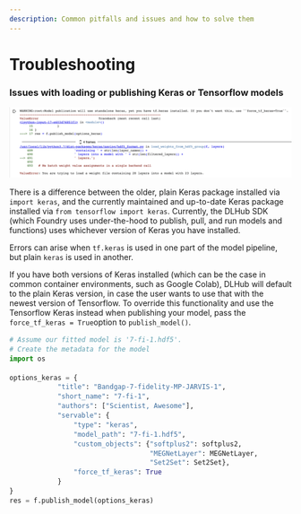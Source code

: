 ```yaml
---
description: Common pitfalls and issues and how to solve them
---
```


# Troubleshooting

### Issues with loading or publishing Keras or Tensorflow models

![A common error that arises when there is a Keras or Tensorflow version mismatch](../.gitbook/assets/screen-shot-2021-07-15-at-10.05.40-am.png)

There is a difference between the older, plain Keras package installed via `import keras`, and the currently maintained and up-to-date Keras package installed via `from tensorflow import keras`. Currently, the DLHub SDK \(which Foundry uses under-the-hood to publish, pull, and run models and functions\) uses whichever version of Keras you have installed. 

Errors can arise when `tf.keras` is used in one part of the model pipeline, but plain `keras` is used in another.

If you have both versions of Keras installed \(which can be the case in common container environments, such as Google Colab\), DLHub will default to the plain Keras version, in case the user wants to use that with the newest version of Tensorflow. To override this functionality and use the Tensorflow Keras instead when publishing your model, pass the `force_tf_keras = True`option to `publish_model()`. 

```python
# Assume our fitted model is '7-fi-1.hdf5'.
# Create the metadata for the model
import os

options_keras = {
            "title": "Bandgap-7-fidelity-MP-JARVIS-1",
            "short_name": "7-fi-1",
            "authors": ["Scientist, Awesome"],
            "servable": {
                "type": "keras",
                "model_path": "7-fi-1.hdf5",
                "custom_objects": {"softplus2": softplus2, 
                                   "MEGNetLayer": MEGNetLayer,
                                   "Set2Set": Set2Set},
                "force_tf_keras": True
            }
}
res = f.publish_model(options_keras)
```

